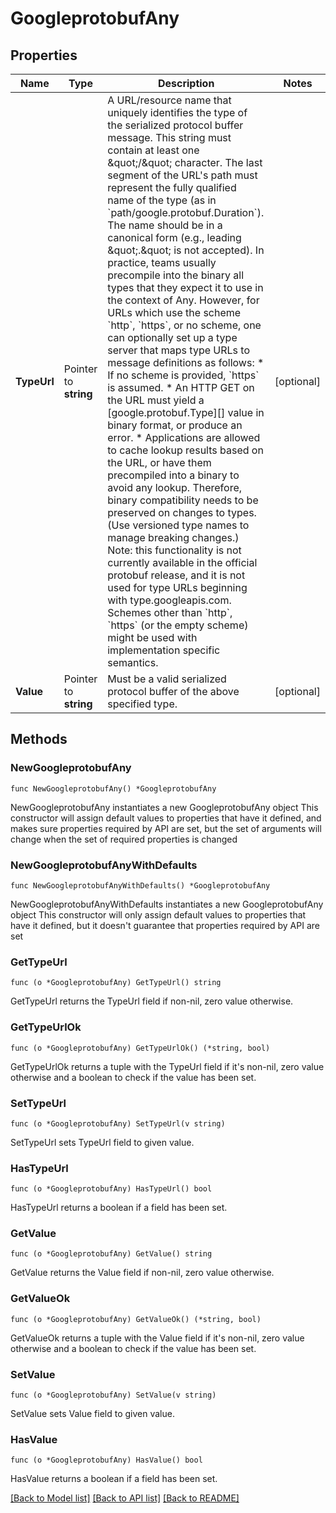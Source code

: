 # GoogleprotobufAny

## Properties

Name | Type | Description | Notes
------------ | ------------- | ------------- | -------------
**TypeUrl** | Pointer to **string** | A URL/resource name that uniquely identifies the type of the serialized protocol buffer message. This string must contain at least one \&quot;/\&quot; character. The last segment of the URL&#39;s path must represent the fully qualified name of the type (as in &#x60;path/google.protobuf.Duration&#x60;). The name should be in a canonical form (e.g., leading \&quot;.\&quot; is not accepted). In practice, teams usually precompile into the binary all types that they expect it to use in the context of Any. However, for URLs which use the scheme &#x60;http&#x60;, &#x60;https&#x60;, or no scheme, one can optionally set up a type server that maps type URLs to message definitions as follows: * If no scheme is provided, &#x60;https&#x60; is assumed. * An HTTP GET on the URL must yield a [google.protobuf.Type][] value in binary format, or produce an error. * Applications are allowed to cache lookup results based on the URL, or have them precompiled into a binary to avoid any lookup. Therefore, binary compatibility needs to be preserved on changes to types. (Use versioned type names to manage breaking changes.) Note: this functionality is not currently available in the official protobuf release, and it is not used for type URLs beginning with type.googleapis.com. Schemes other than &#x60;http&#x60;, &#x60;https&#x60; (or the empty scheme) might be used with implementation specific semantics. | [optional] 
**Value** | Pointer to **string** | Must be a valid serialized protocol buffer of the above specified type. | [optional] 

## Methods

### NewGoogleprotobufAny

`func NewGoogleprotobufAny() *GoogleprotobufAny`

NewGoogleprotobufAny instantiates a new GoogleprotobufAny object
This constructor will assign default values to properties that have it defined,
and makes sure properties required by API are set, but the set of arguments
will change when the set of required properties is changed

### NewGoogleprotobufAnyWithDefaults

`func NewGoogleprotobufAnyWithDefaults() *GoogleprotobufAny`

NewGoogleprotobufAnyWithDefaults instantiates a new GoogleprotobufAny object
This constructor will only assign default values to properties that have it defined,
but it doesn't guarantee that properties required by API are set

### GetTypeUrl

`func (o *GoogleprotobufAny) GetTypeUrl() string`

GetTypeUrl returns the TypeUrl field if non-nil, zero value otherwise.

### GetTypeUrlOk

`func (o *GoogleprotobufAny) GetTypeUrlOk() (*string, bool)`

GetTypeUrlOk returns a tuple with the TypeUrl field if it's non-nil, zero value otherwise
and a boolean to check if the value has been set.

### SetTypeUrl

`func (o *GoogleprotobufAny) SetTypeUrl(v string)`

SetTypeUrl sets TypeUrl field to given value.

### HasTypeUrl

`func (o *GoogleprotobufAny) HasTypeUrl() bool`

HasTypeUrl returns a boolean if a field has been set.

### GetValue

`func (o *GoogleprotobufAny) GetValue() string`

GetValue returns the Value field if non-nil, zero value otherwise.

### GetValueOk

`func (o *GoogleprotobufAny) GetValueOk() (*string, bool)`

GetValueOk returns a tuple with the Value field if it's non-nil, zero value otherwise
and a boolean to check if the value has been set.

### SetValue

`func (o *GoogleprotobufAny) SetValue(v string)`

SetValue sets Value field to given value.

### HasValue

`func (o *GoogleprotobufAny) HasValue() bool`

HasValue returns a boolean if a field has been set.


[[Back to Model list]](../README.md#documentation-for-models) [[Back to API list]](../README.md#documentation-for-api-endpoints) [[Back to README]](../README.md)



